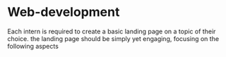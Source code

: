 # Web-development
Each intern is required to create a basic landing page on a topic of their choice. 
the landing page should be simply yet engaging, focusing on the following aspects 
